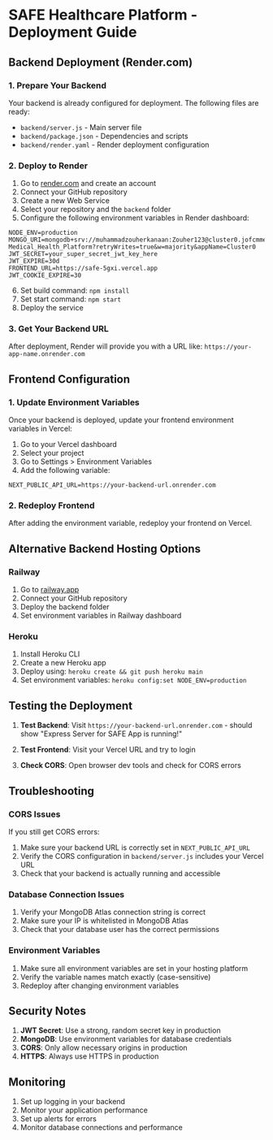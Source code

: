 # SAFE Healthcare Platform - Deployment Guide

## Backend Deployment (Render.com)

### 1. Prepare Your Backend
Your backend is already configured for deployment. The following files are ready:
- `backend/server.js` - Main server file
- `backend/package.json` - Dependencies and scripts
- `backend/render.yaml` - Render deployment configuration

### 2. Deploy to Render
1. Go to [render.com](https://render.com) and create an account
2. Connect your GitHub repository
3. Create a new Web Service
4. Select your repository and the `backend` folder
5. Configure the following environment variables in Render dashboard:

```
NODE_ENV=production
MONGO_URI=mongodb+srv://muhammadzouherkanaan:Zouher123@cluster0.jofcmme.mongodb.net/SAFE-Medical_Health_Platform?retryWrites=true&w=majority&appName=Cluster0
JWT_SECRET=your_super_secret_jwt_key_here
JWT_EXPIRE=30d
FRONTEND_URL=https://safe-5gxi.vercel.app
JWT_COOKIE_EXPIRE=30
```

6. Set build command: `npm install`
7. Set start command: `npm start`
8. Deploy the service

### 3. Get Your Backend URL
After deployment, Render will provide you with a URL like:
`https://your-app-name.onrender.com`

## Frontend Configuration

### 1. Update Environment Variables
Once your backend is deployed, update your frontend environment variables in Vercel:

1. Go to your Vercel dashboard
2. Select your project
3. Go to Settings > Environment Variables
4. Add the following variable:

```
NEXT_PUBLIC_API_URL=https://your-backend-url.onrender.com
```

### 2. Redeploy Frontend
After adding the environment variable, redeploy your frontend on Vercel.

## Alternative Backend Hosting Options

### Railway
1. Go to [railway.app](https://railway.app)
2. Connect your GitHub repository
3. Deploy the backend folder
4. Set environment variables in Railway dashboard

### Heroku
1. Install Heroku CLI
2. Create a new Heroku app
3. Deploy using: `heroku create && git push heroku main`
4. Set environment variables: `heroku config:set NODE_ENV=production`

## Testing the Deployment

1. **Test Backend**: Visit `https://your-backend-url.onrender.com` - should show "Express Server for SAFE App is running!"

2. **Test Frontend**: Visit your Vercel URL and try to login

3. **Check CORS**: Open browser dev tools and check for CORS errors

## Troubleshooting

### CORS Issues
If you still get CORS errors:
1. Make sure your backend URL is correctly set in `NEXT_PUBLIC_API_URL`
2. Verify the CORS configuration in `backend/server.js` includes your Vercel URL
3. Check that your backend is actually running and accessible

### Database Connection Issues
1. Verify your MongoDB Atlas connection string is correct
2. Make sure your IP is whitelisted in MongoDB Atlas
3. Check that your database user has the correct permissions

### Environment Variables
1. Make sure all environment variables are set in your hosting platform
2. Verify the variable names match exactly (case-sensitive)
3. Redeploy after changing environment variables

## Security Notes

1. **JWT Secret**: Use a strong, random secret key in production
2. **MongoDB**: Use environment variables for database credentials
3. **CORS**: Only allow necessary origins in production
4. **HTTPS**: Always use HTTPS in production

## Monitoring

1. Set up logging in your backend
2. Monitor your application performance
3. Set up alerts for errors
4. Monitor database connections and performance 